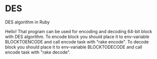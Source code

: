 # DES
DES algorithm in Ruby

Hello! That program can be used for encoding and decoding 64-bit block with DES algorithm.
To encode block you should place it to env-variable BLOCKTOENCODE and call encode task with "rake encode".
To decode block you should place it to env-variable BLOCKTODECODE and call encode task with "rake decode".